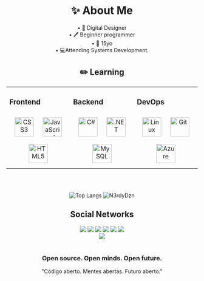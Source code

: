 <div align="center">  
<h1>✨ About Me</h1>
<a>• 🎨 Digital Designer</a><br>
<a>• 🖊️ Beginner programmer</a><br> 
<a>• 📅 15yo</a><br>
<a>• 💻Attending Systems Development.</a>

  
## ✏️ Learning
<table><tr><td valign="top" width="33%">



### Frontend  
<div align="center">  
<img style="margin: 10px" src="https://profilinator.rishav.dev/skills-assets/css3-original-wordmark.svg" alt="CSS3" height="50" />  
<img style="margin: 10px" src="https://profilinator.rishav.dev/skills-assets/javascript-original.svg" alt="JavaScript" height="50" />  
<img style="margin: 10px" src="https://profilinator.rishav.dev/skills-assets/html5-original-wordmark.svg" alt="HTML5" height="50" />  
</div>

</td><td valign="top" width="33%">



### Backend  
<div align="center">  
<img style="margin: 10px" src="https://profilinator.rishav.dev/skills-assets/csharp-original.svg" alt="C#" height="50" />  
<img style="margin: 10px" src="https://profilinator.rishav.dev/skills-assets/dot-net-original-wordmark.svg" alt=".NET" height="50" />  
<img style="margin: 10px" src="https://profilinator.rishav.dev/skills-assets/mysql-original-wordmark.svg" alt="MySQL" height="50" />  
</div>

</td><td valign="top" width="33%">



### DevOps  
<div align="center">  
<img style="margin: 10px" src="https://profilinator.rishav.dev/skills-assets/linux-original.svg" alt="Linux" height="50" />  
<img style="margin: 10px" src="https://profilinator.rishav.dev/skills-assets/git-scm-icon.svg" alt="Git" height="50" />   
<img style="margin: 10px" src="https://profilinator.rishav.dev/skills-assets/microsoft_azure-icon.svg" alt="Azure" height="50" />  
</div>
</td></tr></table>  
<br/>  
<h2></h2>
  
</div>

<div align="center">  
  
![Top Langs](https://github-readme-stats.vercel.app/api/top-langs/?username=n3rdydzn&theme=dark) ![N3rdyDzn](https://github-readme-stats.vercel.app/api?username=n3rdydzn&show_icons=true&theme=dark) 
</div>
<div align="center">
<h2>Social Networks</h2>
<a href="https://t.me/n3rdydzn"><img src="https://img.shields.io/badge/Telegram-2CA5E0?style=for-the-badge&logo=telegram&logoColor=white"></a>
<a href="https://twitter.com/n3rdydesigner"><img src="https://img.shields.io/badge/Twitter-1DA1F2?style=for-the-badge&logo=twitter&logoColor=white"></a>
<a href="https://instagram.com/n3rdydesigner"><img src="https://img.shields.io/badge/Instagram-E4405F?style=for-the-badge&logo=instagram&logoColor=white"></a>
<a href=""><img src="https://img.shields.io/badge/Discord-7289DA?style=for-the-badge&logo=discord&logoColor=white"></a>
<a href="https://www.youtube.com/c/N3rdy/channels?view=49&shelf_id=3"><img src="https://img.shields.io/badge/YouTube-FF0000?style=for-the-badge&logo=youtube&logoColor=white"></a>
<a href="https://twitch.tv/n3rdydzn"><img src="https://img.shields.io/badge/Twitch-9146FF?style=for-the-badge&logo=twitch&logoColor=white"></a>
  
<div align="center">
<img src="https://komarev.com/ghpvc/?username=n3rdydzn&&style=flat-square" align="center" />
</div>  

<br />

  <div align="center">
    <h3>Open source. Open minds. Open future.</h3>
    <p>"Código aberto. Mentes abertas. Futuro aberto."</p>
  </div>
